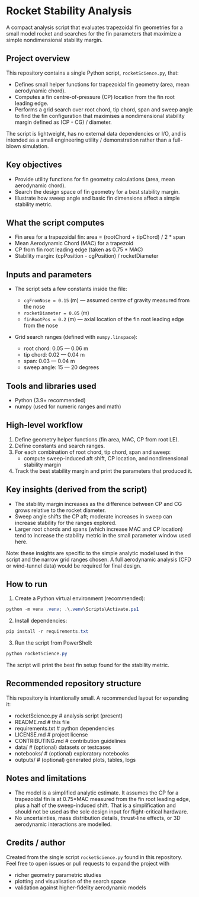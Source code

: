 # Rocket Stability Analysis

A compact analysis script that evaluates trapezoidal fin geometries for a small model rocket and searches for the fin parameters that maximize a simple nondimensional stability margin.

## Project overview

This repository contains a single Python script, `rocketScience.py`, that:

- Defines small helper functions for trapezoidal fin geometry (area, mean aerodynamic chord).
- Computes a fin centre-of-pressure (CP) location from the fin root leading edge.
- Performs a grid search over root chord, tip chord, span and sweep angle to find the fin configuration that maximises a nondimensional stability margin defined as (CP - CG) / diameter.

The script is lightweight, has no external data dependencies or I/O, and is intended as a small engineering utility / demonstration rather than a full-blown simulation.

## Key objectives

- Provide utility functions for fin geometry calculations (area, mean aerodynamic chord).
- Search the design space of fin geometry for a best stability margin.
- Illustrate how sweep angle and basic fin dimensions affect a simple stability metric.

## What the script computes

- Fin area for a trapezoidal fin: area = (rootChord + tipChord) / 2 * span
- Mean Aerodynamic Chord (MAC) for a trapezoid
- CP from fin root leading edge (taken as 0.75 * MAC)
- Stability margin: (cpPosition - cgPosition) / rocketDiameter

## Inputs and parameters

- The script sets a few constants inside the file:
  - `cgFromNose = 0.15` (m) — assumed centre of gravity measured from the nose
  - `rocketDiameter = 0.05` (m)
  - `finRootPos = 0.2` (m) — axial location of the fin root leading edge from the nose

- Grid search ranges (defined with `numpy.linspace`):
  - root chord: 0.05 — 0.06 m
  - tip chord: 0.02 — 0.04 m
  - span: 0.03 — 0.04 m
  - sweep angle: 15 — 20 degrees

## Tools and libraries used

- Python (3.9+ recommended)
- numpy (used for numeric ranges and math)

## High-level workflow

1. Define geometry helper functions (fin area, MAC, CP from root LE).
2. Define constants and search ranges.
3. For each combination of root chord, tip chord, span and sweep:
   - compute sweep-induced aft shift, CP location, and nondimensional stability margin
4. Track the best stability margin and print the parameters that produced it.

## Key insights (derived from the script)

- The stability margin increases as the difference between CP and CG grows relative to the rocket diameter.
- Sweep angle shifts the CP aft; moderate increases in sweep can increase stability for the ranges explored.
- Larger root chords and spans (which increase MAC and CP location) tend to increase the stability metric in the small parameter window used here.

Note: these insights are specific to the simple analytic model used in the script and the narrow grid ranges chosen. A full aerodynamic analysis (CFD or wind-tunnel data) would be required for final design.

## How to run

1. Create a Python virtual environment (recommended):

```powershell
python -m venv .venv; .\.venv\Scripts\Activate.ps1
```

2. Install dependencies:

```powershell
pip install -r requirements.txt
```

3. Run the script from PowerShell:

```powershell
python rocketScience.py
```

The script will print the best fin setup found for the stability metric.

## Recommended repository structure

This repository is intentionally small. A recommended layout for expanding it:

- rocketScience.py            # analysis script (present)
- README.md                   # this file
- requirements.txt            # python dependencies
- LICENSE.md                  # project license
- CONTRIBUTING.md             # contribution guidelines
- data/                       # (optional) datasets or testcases
- notebooks/                  # (optional) exploratory notebooks
- outputs/                    # (optional) generated plots, tables, logs

## Notes and limitations

- The model is a simplified analytic estimate. It assumes the CP for a trapezoidal fin is at 0.75*MAC measured from the fin root leading edge, plus a half of the sweep-induced shift. That is a simplification and should not be used as the sole design input for flight-critical hardware.
- No uncertainties, mass distribution details, thrust-line effects, or 3D aerodynamic interactions are modelled.

## Credits / author

Created from the single script `rocketScience.py` found in this repository. Feel free to open issues or pull requests to expand the project with
 - richer geometry parametric studies
 - plotting and visualisation of the search space
 - validation against higher-fidelity aerodynamic models
